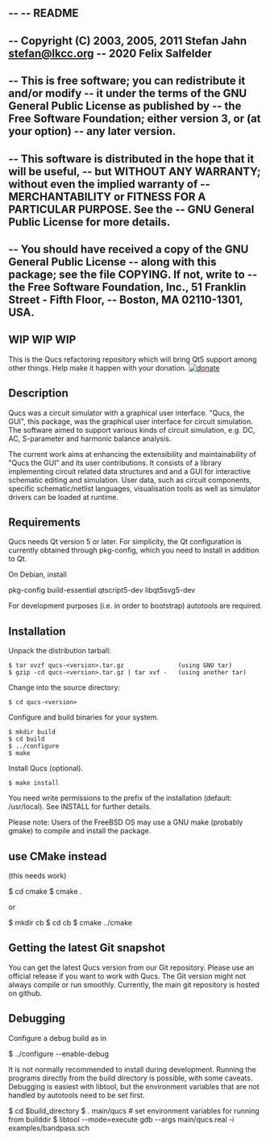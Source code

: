 --
-- README
--
-- Copyright (C) 2003, 2005, 2011 Stefan Jahn <stefan@lkcc.org>
--               2020 Felix Salfelder
--
-- This is free software; you can redistribute it and/or modify
-- it under the terms of the GNU General Public License as published by
-- the Free Software Foundation; either version 3, or (at your option)
-- any later version.
--
-- This software is distributed in the hope that it will be useful,
-- but WITHOUT ANY WARRANTY; without even the implied warranty of
-- MERCHANTABILITY or FITNESS FOR A PARTICULAR PURPOSE.  See the
-- GNU General Public License for more details.
--
-- You should have received a copy of the GNU General Public License
-- along with this package; see the file COPYING.  If not, write to
-- the Free Software Foundation, Inc., 51 Franklin Street - Fifth Floor,
-- Boston, MA 02110-1301, USA.
--

## WIP WIP WIP

This is the Qucs refactoring repository which will bring Qt5 support among
other things. Help make it happen with your donation.
[![donate](https://liberapay.com/assets/widgets/donate.svg "donate through lp")](https://liberapay.com/Gnucap_and_Qucs/donate)


## Description

Qucs was a circuit simulator with a graphical user interface. "Qucs, the GUI",
this package, was the graphical user interface for circuit simulation. The
software aimed to support various kinds of circuit simulation, e.g. DC, AC,
S-parameter and harmonic balance analysis.

The current work aims at enhancing the extensibility and maintainability of
"Qucs the GUI" and its user contributions. It consists of a library
implementing circuit related data structures and and a GUI for interactive
schematic editing and simulation. User data, such as circuit components,
specific schematic/netlist languages, visualisation tools as well as
simulator drivers can be loaded at runtime.

## Requirements

Qucs needs Qt version 5 or later. For simplicity, the Qt configuration is
currently obtained through pkg-config, which you need to install in addition
to Qt.

On Debian, install

 pkg-config
 build-essential
 qtscript5-dev
 libqt5svg5-dev

For development purposes (i.e. in order to bootstrap) autotools are required.

## Installation

Unpack the distribution tarball:

    $ tar xvzf qucs-<version>.tar.gz               (using GNU tar)
    $ gzip -cd qucs-<version>.tar.gz | tar xvf -   (using another tar)

Change into the source directory:

    $ cd qucs-<version>

Configure and build binaries for your system.

    $ mkdir build
    $ cd build
    $ ../configure
    $ make

Install Qucs (optional).

    $ make install

You need write permissions to the prefix of the installation (default:
/usr/local). See INSTALL for further details.

Please note:  Users of the FreeBSD OS may use a GNU make (probably gmake)
to compile and install the package.

## use CMake instead

(this needs work)

$ cd cmake
$ cmake .

or

$ mkdir cb
$ cd cb
$ cmake ../cmake

## Getting the latest Git snapshot

You can get the latest Qucs version from our Git repository. Please use an
official release if you want to work with Qucs. The Git version might not
always compile or run smoothly. Currently, the main git repository is hosted
on github.

## Debugging

Configure a debug build as in

$ ../configure --enable-debug

It is not normally recommended to install during development. Running the
programs directly from the build directory is possible, with some caveats.
Debugging is easiest with libtool, but the environment variables that are not
handled by autotools need to be set first.

$ cd $build_directory
$ . main/qucs       # set environment variables for running from builddir
$ libtool --mode=execute gdb --args main/qucs.real -i examples/bandpass.sch
